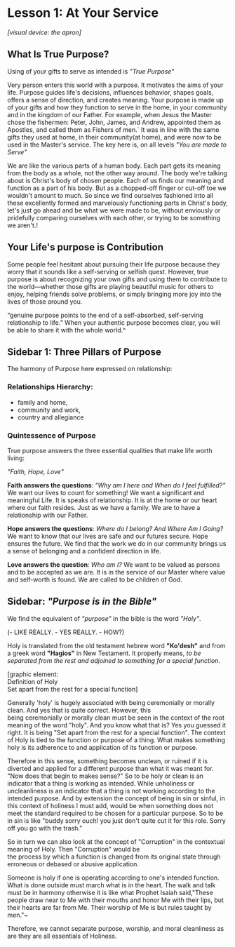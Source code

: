 # Lesson 1: At Your Service

_\[visual device: the apron\]_

## What Is True Purpose?

Using of your gifts to serve as intended is _"True Purpose"_

Very person enters this world with a purpose. It motivates the aims of your life. Purpose guides life's decisions, influences behavior, shapes goals, offers a sense of direction, and creates meaning. Your purpose is made up of your gifts and how they function to serve in the home, in your community and in the kingdom of our Father. For example, when Jesus the Master chose the fishermen: Peter, John, James, and Andrew, appointed them as Apostles, and called them as Fishers of men.\` It was in line with the same gifts they used at home, in their community(at home), and were now to be used in the Master's service. The key here is, on all levels _"You are made to Serve"_

We are like the various parts of a human body. Each part gets its meaning from the body as a whole, not the other way around. The body we're talking about is Christ's body of chosen people. Each of us finds our meaning and function as a part of his body. But as a chopped-off finger or cut-off toe we wouldn't amount to much. So since we find ourselves fashioned into all these excellently formed and marvelously functioning parts in Christ's body, let's just go ahead and be what we were made to be, without enviously or pridefully comparing ourselves with each other, or trying to be something we aren't.!

## Your Life's purpose is Contribution

Some people feel hesitant about pursuing their life purpose because they worry that it sounds like a self-serving or selfish quest. However, true purpose is about recognizing your own gifts and using them to contribute to the world—whether those gifts are playing beautiful music for others to enjoy, helping friends solve problems, or simply bringing more joy into the lives of those around you.

“genuine purpose points to the end of a self-absorbed, self-serving relationship to life.” When your authentic purpose becomes clear, you will be able to share it with the whole world.^

## Sidebar 1: Three Pillars of Purpose

The harmony of Purpose here expressed on relationship:

### Relationships Hierarchy:

- family and home,
- community and work,
- country and allegiance

### Quintessence of Purpose

True purpose answers the three essential qualities that make life worth living:

_"Faith, Hope, Love"_

**Faith answers the questions**: _"Why am I here and When do I feel fulfilled?"_ We want our lives to count for something! We want a significant and meaningful Life. It is speaks of relationship. It is at the home or our heart where our faith resides. Just as we have a family. We are to have a relationship with our Father.

**Hope answers the questions**: _Where do I belong? And Where Am I Going?_ We want to know that our lives are safe and our futures secure. Hope ensures the future. We find that the work we do in our community brings us a sense of belonging and a confident direction in life.

**Love answers the question**: _Who am I?_ We want to be valued as persons and to be accepted as we are. It is in the service of our Master where value and self-worth is found. We are called to be children of God.

## Sidebar: _"Purpose is in the Bible"_

We find the equivalent of _"purpose"_ in the bible is the word _"Holy"_.

(- LIKE REALLY. - YES REALLY. - HOW?)

Holy is translated from the old testament hebrew word **"Ko'desh"** and from a greek word **"Hagios"** in New Testament. It properly means, _to be separated from the rest and adjoined to something for a special function_.

\[graphic element:  
Definition of Holy  
Set apart from the rest for a special function\]

Generally 'holy' is hugely associated with being ceremonially or morally clean. And yes that is quite correct. However, this  
being ceremonially or morally clean must be seen in the context of the root meaning of the word "holy". And you know what that is? Yes you guessed it right. It is being "Set apart from the rest for a special function". The context of Holy is tied to the function or purpose of a thing. What makes something holy is its adherence to and application of its function or purpose.

Therefore in this sense, something becomes unclean, or ruined if it is diverted and applied for a different purpose than what it was meant for. "Now does that begin to makes sense?" So to be holy or clean is an indicator that a thing is working as intended. While unholiness or uncleanliness is an indicator that a thing is not working according to the intended purpose. And by extension the concept of being in sin or sinful, in this context of holiness I must add, would be when something does not meet the standard required to be chosen for a particular purpose. So to be in sin is like "buddy sorry ouch! you just don't quite cut it for this role. Sorry off you go with the trash."

So in turn we can also look at the concept of "Corruption" in the contextual meaning of Holy. Then "Corruption" would be  
the process by which a function is changed from its original state through erroneous or debased or abusive application.

Someone is holy if one is operating according to one's intended function. What is done outside must march what is in the heart. The walk and talk must be in harmony otherwise it is like what Prophet Isaiah said,"These people draw near to Me with their mouths and honor Me with their lips, but their hearts are far from Me. Their worship of Me is but rules taught by men."~

Therefore, we cannot separate purpose, worship, and moral cleanliness as are they are all essentials of Holiness.

